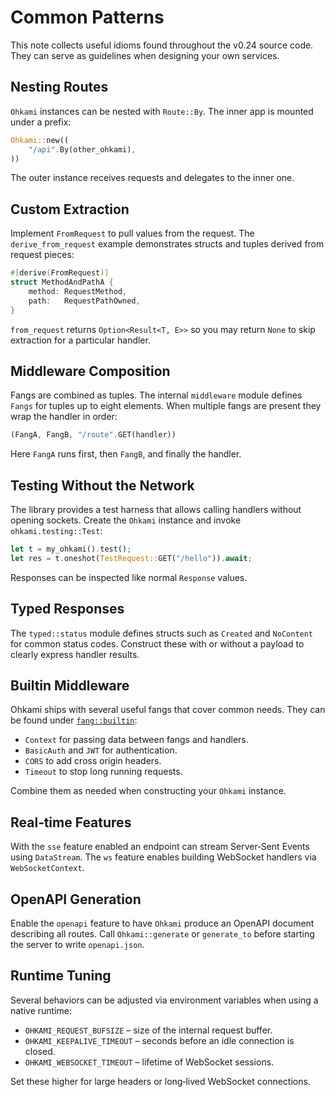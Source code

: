 # Common Patterns

This note collects useful idioms found throughout the v0.24 source
code.  They can serve as guidelines when designing your own services.

## Nesting Routes

`Ohkami` instances can be nested with `Route::By`.  The inner app is
mounted under a prefix:

```rust
Ohkami::new((
    "/api".By(other_ohkami),
))
```

The outer instance receives requests and delegates to the inner one.

## Custom Extraction

Implement `FromRequest` to pull values from the request.  The
`derive_from_request` example demonstrates structs and tuples derived
from request pieces:

```rust
#[derive(FromRequest)]
struct MethodAndPathA {
    method: RequestMethod,
    path:   RequestPathOwned,
}
```

`from_request` returns `Option<Result<T, E>>` so you may return `None`
to skip extraction for a particular handler.

## Middleware Composition

Fangs are combined as tuples.  The internal `middleware` module defines
`Fangs` for tuples up to eight elements.  When multiple fangs are
present they wrap the handler in order:

```rust
(FangA, FangB, "/route".GET(handler))
```

Here `FangA` runs first, then `FangB`, and finally the handler.

## Testing Without the Network

The library provides a test harness that allows calling handlers without
opening sockets.  Create the `Ohkami` instance and invoke
`ohkami.testing::Test`:

```rust
let t = my_ohkami().test();
let res = t.oneshot(TestRequest::GET("/hello")).await;
```

Responses can be inspected like normal `Response` values.

## Typed Responses

The `typed::status` module defines structs such as `Created` and
`NoContent` for common status codes.  Construct these with or without a
payload to clearly express handler results.

## Builtin Middleware

Ohkami ships with several useful fangs that cover common needs.  They can
be found under [`fang::builtin`](../ohkami-0.24/ohkami/src/fang/builtin):

- `Context` for passing data between fangs and handlers.
- `BasicAuth` and `JWT` for authentication.
- `CORS` to add cross origin headers.
- `Timeout` to stop long running requests.

Combine them as needed when constructing your `Ohkami` instance.

## Real‑time Features

With the `sse` feature enabled an endpoint can stream
Server‑Sent Events using `DataStream`.  The `ws` feature enables building
WebSocket handlers via `WebSocketContext`.

## OpenAPI Generation

Enable the `openapi` feature to have `Ohkami` produce an OpenAPI document
describing all routes.  Call `Ohkami::generate` or `generate_to` before
starting the server to write `openapi.json`.

## Runtime Tuning

Several behaviors can be adjusted via environment variables when using a native runtime:

- `OHKAMI_REQUEST_BUFSIZE` – size of the internal request buffer.
- `OHKAMI_KEEPALIVE_TIMEOUT` – seconds before an idle connection is closed.
- `OHKAMI_WEBSOCKET_TIMEOUT` – lifetime of WebSocket sessions.

Set these higher for large headers or long‑lived WebSocket connections.


